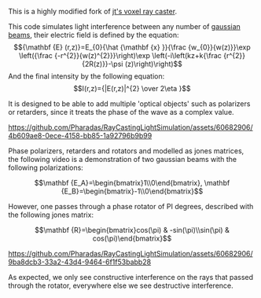 This is a highly modified fork of [jt's voxel ray caster](https://www.shadertoy.com/view/7dK3D3).

This code simulates light interference between any number of [gaussian beams](https://en.wikipedia.org/wiki/Gaussian_beam), their electric field is defined by the equation: $${\mathbf {E} (r,z)}=E_{0}{\hat {\mathbf {x} }}{\frac {w_{0}}{w(z)}}\exp \left({\frac {-r^{2}}{w(z)^{2}}}\right)\exp \left(-i\left(kz+k{\frac {r^{2}}{2R(z)}}-\psi (z)\right)\right)$$
And the final intensity by the following equation: $$I(r,z)={|E(r,z)|^{2} \over 2\eta }$$

It is designed to be able to add multiple 'optical objects' such as polarizers or retarders, since it treats the phase of the wave as a complex value.

https://github.com/Pharadas/RayCastingLightSimulation/assets/60682906/4b609ae8-0ece-4158-bb85-1a92796b9b99

Phase polarizers, retarders and rotators and modelled as jones matrices, the following video is a demonstration of two gaussian beams with the following polarizations:
```math
\mathbf {E_A}=\begin{bmatrix}1\\0\end{bmatrix}, \mathbf {E_B}=\begin{bmatrix}-1\\0\end{bmatrix}
```

However, one passes through a phase rotator of PI degrees, described with the following jones matrix:
```math
\mathbf {R}=\begin{bmatrix}cos(\pi) & -sin(\pi)\\sin(\pi) & cos(\pi)\end{bmatrix}
```

https://github.com/Pharadas/RayCastingLightSimulation/assets/60682906/9ba8dcb3-33a2-43d4-9464-6f1f53babb28

As expected, we only see constructive interference on the rays that passed through the rotator, everywhere else we see destructive interference.
